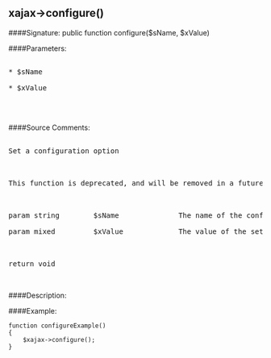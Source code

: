 ## xajax->configure()

####Signature: public function configure($sName, $xValue)

####Parameters:
<pre>

* $sName

* $xValue



</pre>
####Source Comments:
<pre>

Set a configuration option



This function is deprecated, and will be removed in a future version. Use <setOption> instead.



param string 		$sName				The name of the configuration setting

param mixed			$xValue				The value of the setting



return void


</pre>
####Description:


####Example:
```
function configureExample()
{
	$xajax->configure();
}
```